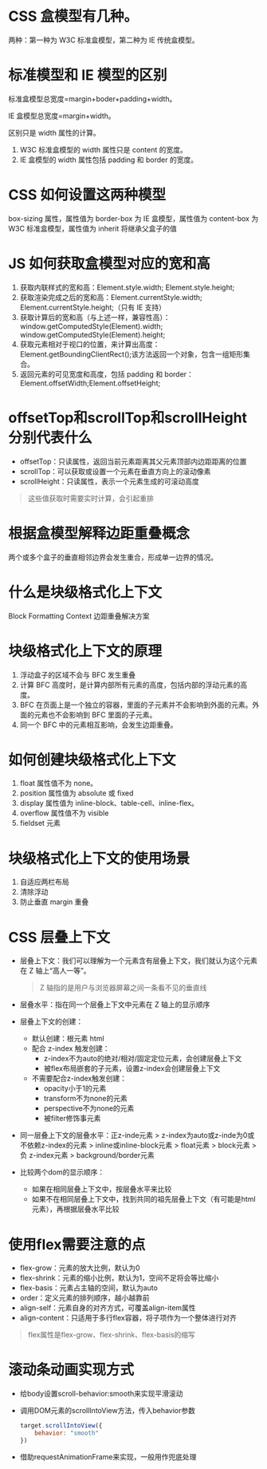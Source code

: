# CSS 盒模型有几种。

两种：第一种为 W3C 标准盒模型，第二种为 IE 传统盒模型。

# 标准模型和 IE 模型的区别

标准盒模型总宽度=margin+boder+padding+width。

IE 盒模型总宽度=margin+width。

区别只是 width 属性的计算。

1. W3C 标准盒模型的 width 属性只是 content 的宽度。
2. IE 盒模型的 width 属性包括 padding 和 border 的宽度。

# CSS 如何设置这两种模型

box-sizing 属性，属性值为 border-box 为 IE 盒模型，属性值为 content-box 为 W3C 标准盒模型，属性值为 inherit 将继承父盒子的值

# JS 如何获取盒模型对应的宽和高

1. 获取内联样式的宽和高：Element.style.width; Element.style.height;
2. 获取渲染完成之后的宽和高：Element.currentStyle.width; Element.currentStyle.height;（只有 IE 支持）
3. 获取计算后的宽和高（与上述一样，兼容性高）：window.getComputedStyle(Element).width; window.getComputedStyle(Element).height;
4. 获取元素相对于视口的位置，来计算出高度：Element.getBoundingClientRect();该方法返回一个对象，包含一组矩形集合。
5. 返回元素的可见宽度和高度，包括 padding 和 border：Element.offsetWidth;Element.offsetHeight;

# offsetTop和scrollTop和scrollHeight分别代表什么

* offsetTop：只读属性，返回当前元素距离其父元素顶部内边距距离的位置
* scrollTop：可以获取或设置一个元素在垂直方向上的滚动像素
* scrollHeight：只读属性，表示一个元素生成的可滚动高度

>  这些值获取时需要实时计算，会引起重排

# 根据盒模型解释边距重叠概念

两个或多个盒子的垂直相邻边界会发生重合，形成单一边界的情况。

# 什么是块级格式化上下文

Block Formatting Context 边距重叠解决方案

# 块级格式化上下文的原理

1. 浮动盒子的区域不会与 BFC 发生重叠
2. 计算 BFC 高度时，是计算内部所有元素的高度，包括内部的浮动元素的高度。
3. BFC 在页面上是一个独立的容器，里面的子元素并不会影响到外面的元素。外面的元素也不会影响到 BFC 里面的子元素。
4. 同一个 BFC 中的元素相互影响，会发生边距重叠。

# 如何创建块级格式化上下文

1. float 属性值不为 none。
2. position 属性值为 absolute 或 fixed
3. display 属性值为 inline-block、table-cell、inline-flex。
4. overflow 属性值不为 visible
5. fieldset 元素

# 块级格式化上下文的使用场景

1. 自适应两栏布局
2. 清除浮动
3. 防止垂直 margin 重叠

# CSS 层叠上下文

* 层叠上下文：我们可以理解为一个元素含有层叠上下文，我们就认为这个元素在 Z 轴上“高人一等”。
  
  > Z 轴指的是用户与浏览器屏幕之间一条看不见的垂直线
  
* 层叠水平：指在同一个层叠上下文中元素在 Z 轴上的显示顺序

* 层叠上下文的创建：
  * 默认创建：根元素 html
  * 配合 z-index 触发创建：
    *  z-index不为auto的绝对/相对/固定定位元素，会创建层叠上下文
    * 被flex布局嵌套的子元素，设置z-index会创建层叠上下文
  * 不需要配合z-index触发创建：
    * opacity小于1的元素
    * transform不为none的元素
    * perspective不为none的元素
    * 被filter修饰事元素
  
* 同一层叠上下文的层叠水平：正z-inde元素 > z-index为auto或z-inde为0或不依赖z-index的元素 > inline或inline-block元素 > float元素 > block元素 >  负 z-index元素 > background/border元素

* 比较两个dom的显示顺序：

  * 如果在相同层叠上下文中，按层叠水平来比较
  * 如果不在相同层叠上下文中，找到共同的祖先层叠上下文（有可能是html元素），再根据层叠水平比较

# 使用flex需要注意的点

* flex-grow：元素的放大比例，默认为0
* flex-shrink：元素的缩小比例，默认为1，空间不足将会等比缩小
* flex-basis：元素占主轴的空间，默认为auto
* order：定义元素的排列顺序，越小越靠前
* align-self：元素自身的对齐方式，可覆盖align-item属性
* align-content：只适用于多行flex容器，将子项作为一个整体进行对齐

> flex属性是flex-grow、flex-shrink、flex-basis的缩写

# 滚动条动画实现方式

* 给body设置scroll-behavior:smooth来实现平滑滚动

* 调用DOM元素的scrollIntoView方法，传入behavior参数

  ```javascript
  target.scrollIntoView({
      behavior: "smooth"
  })
  ```

* 借助requestAnimationFrame来实现，一般用作兜底处理
